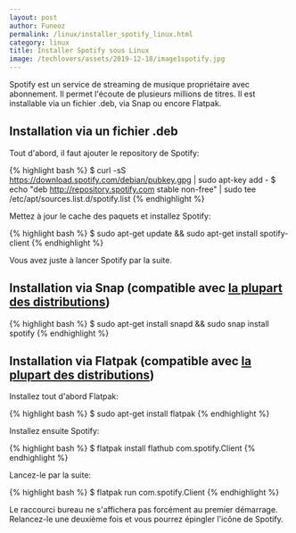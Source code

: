 ```yaml
---
layout: post
author: Funeoz
permalink: /linux/installer_spotify_linux.html
category: linux
title: Installer Spotify sous Linux 
image: /techlovers/assets/2019-12-18/image1spotify.jpg
---
```


Spotify est un service de streaming de musique propriétaire avec abonnement. Il permet l'écoute de plusieurs millions de titres.
Il est installable via un fichier .deb, via Snap ou encore Flatpak.

## Installation via un fichier .deb

Tout d'abord, il faut ajouter le repository de Spotify:

{% highlight bash %}
$ curl -sS https://download.spotify.com/debian/pubkey.gpg | sudo apt-key add - 
$ echo "deb http://repository.spotify.com stable non-free" | sudo tee /etc/apt/sources.list.d/spotify.list
{% endhighlight %}

Mettez à jour le cache des paquets et installez Spotify:

{% highlight bash %}
$ sudo apt-get update && sudo apt-get install spotify-client
{% endhighlight %}

Vous avez juste à lancer Spotify par la suite.

## Installation via Snap (compatible avec [la plupart des distributions](https://snapcraft.io/docs/installing-snapd))

{% highlight bash %}
$ sudo apt-get install snapd && sudo snap install spotify
{% endhighlight %}

## Installation via Flatpak (compatible avec [la plupart des distributions](https://flatpak.org/setup/))

Installez tout d'abord Flatpak:

{% highlight bash %}
$ sudo apt-get install flatpak
{% endhighlight %}

Installez ensuite Spotify:

{% highlight bash %}
$ flatpak install flathub com.spotify.Client
{% endhighlight %}

Lancez-le par la suite: 

{% highlight bash %}
$ flatpak run com.spotify.Client
{% endhighlight %}

Le raccourci bureau ne s'affichera pas forcément au premier démarrage. Relancez-le une deuxième fois et vous pourrez épingler l'icône de Spotify.





